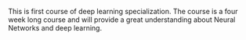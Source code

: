 This is first course of deep learning specialization.
The course is a four week long course and will provide a great understanding about Neural Networks and deep learning.

